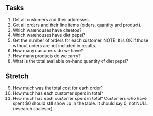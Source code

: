 ## Tasks
1. Get all customers and their addresses.
2. Get all orders and their line items (orders, quantity and product).
3. Which warehouses have cheetos?
4. Which warehouses have diet pepsi?
5. Get the number of orders for each customer. NOTE: It is OK if those without orders are not included in results.
6. How many customers do we have?
7. How many products do we carry?
8. What is the total available on-hand quantity of diet pepsi?

## Stretch
9. How much was the total cost for each order?
10. How much has each customer spent in total?
11. How much has each customer spent in total? Customers who have spent $0 should still show up in the table. It should say 0, not NULL (research coalesce).